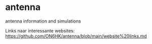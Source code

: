 # antenna
antenna information and simulations

Links naar interessante websites: <https://github.com/ON6HK/antenna/blob/main/website%20links.md>


